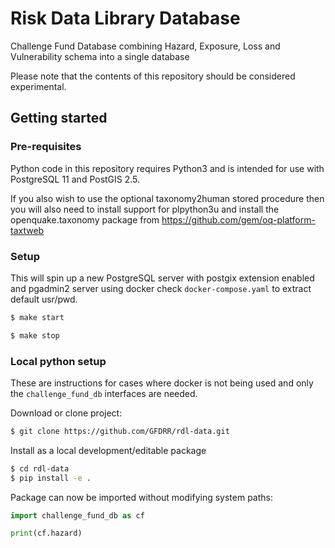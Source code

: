 # Risk Data Library Database

Challenge Fund Database combining Hazard, Exposure, Loss and Vulnerability
schema into a single database

Please note that the contents of this repository should be considered
experimental.

## Getting started

### Pre-requisites

Python code in this repository requires Python3 and is intended for use with
PostgreSQL 11 and PostGIS 2.5.

If you also wish to use the optional taxonomy2human stored procedure then you will
also need to install support for plpython3u and install the openquake.taxonomy
package from https://github.com/gem/oq-platform-taxtweb

### Setup

This will spin up a new PostgreSQL server with postgix extension enabled and pgadmin2 server using docker
check `docker-compose.yaml` to extract default usr/pwd.

```bash
$ make start
```

```bash
$ make stop
```

### Local python setup

These are instructions for cases where docker is not being used and only the `challenge_fund_db` interfaces are needed.

Download or clone project:

```bash
$ git clone https://github.com/GFDRR/rdl-data.git
```

Install as a local development/editable package

```bash
$ cd rdl-data
$ pip install -e .
```

Package can now be imported without modifying system paths:

```python
import challenge_fund_db as cf

print(cf.hazard)
```



